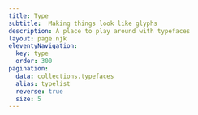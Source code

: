 ```yaml
---
title: Type
subtitle:  Making things look like glyphs 
description: A place to play around with typefaces
layout: page.njk
eleventyNavigation:
  key: type
  order: 300
pagination:
  data: collections.typefaces
  alias: typelist
  reverse: true
  size: 5
---
```

